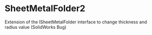 # SheetMetalFolder2

Extension of the ISheetMetalFolder interface to change thickness and radius value (SolidWorks Bug)
